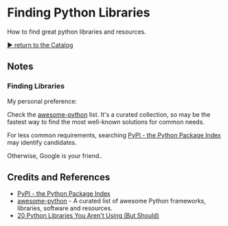 # Finding Python Libraries

How to find great python libraries and resources.


[:arrow_forward: return to the Catalog](https://codingkata.tardate.com)

## Notes

### Finding Libraries

My personal preference:

Check the [awesome-python](https://github.com/vinta/awesome-python) list.
It's a curated collection, so may be the fastest way to find the most well-known solutions for common needs.

For less common requirements, searching [PyPI - the Python Package Index](https://pypi.python.org/pypi) may identify candidates.

Otherwise, Google is your friend..


## Credits and References
* [PyPI - the Python Package Index](https://pypi.python.org/pypi)
* [awesome-python](https://github.com/vinta/awesome-python) - A curated list of awesome Python frameworks, libraries, software and resources.
* [20 Python Libraries You Aren't Using (But Should)](https://www.goodreads.com/book/show/32051366-20-python-libraries-you-aren-t-using-but-should)
